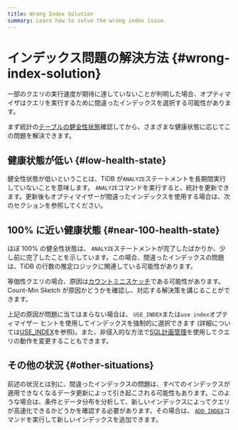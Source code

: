 ```yaml
---
title: Wrong Index Solution
summary: Learn how to solve the wrong index issue.
---
```


# インデックス問題の解決方法 {#wrong-index-solution}

一部のクエリの実行速度が期待に達していないことが判明した場合、オプティマイザはクエリを実行するために間違ったインデックスを選択する可能性があります。

まず統計の[テーブルの健全性状態](/statistics.md#health-state-of-tables)確認してから、さまざまな健康状態に応じてこの問題を解決できます。

## 健康状態が低い {#low-health-state}

健全性状態が低いということは、TiDB が`ANALYZE`ステートメントを長期間実行していないことを意味します。 `ANALYZE`コマンドを実行すると、統計を更新できます。更新後もオプティマイザーが間違ったインデックスを使用する場合は、次のセクションを参照してください。

## 100% に近い健康状態 {#near-100-health-state}

ほぼ 100% の健全性状態は、 `ANALYZE`ステートメントが完了したばかりか、少し前に完了したことを示しています。この場合、間違ったインデックスの問題は、TiDB の行数の推定ロジックに関連している可能性があります。

等価性クエリの場合、原因は[カウントミニスケッチ](/statistics.md#count-min-sketch)である可能性があります。 Count-Min Sketch が原因かどうかを確認し、対応する解決策を講じることができます。

上記の原因が問題に当てはまらない場合は、 `USE_INDEX`または`use index`オプティマイザー ヒントを使用してインデックスを強制的に選択できます (詳細については[USE_INDEX](/optimizer-hints.md#use_indext1_name-idx1_name--idx2_name-)を参照)。また、非侵入的な方法で[SQL計画管理](/sql-plan-management.md)を使用してクエリの動作を変更することもできます。

## その他の状況 {#other-situations}

前述の状況とは別に、間違ったインデックスの問題は、すべてのインデックスが適用できなくなるデータ更新によって引き起こされる可能性もあります。このような場合は、条件とデータ分布を分析して、新しいインデックスによってクエリが高速化できるかどうかを確認する必要があります。その場合は、 [`ADD INDEX`](/sql-statements/sql-statement-add-index.md)コマンドを実行して新しいインデックスを追加できます。
